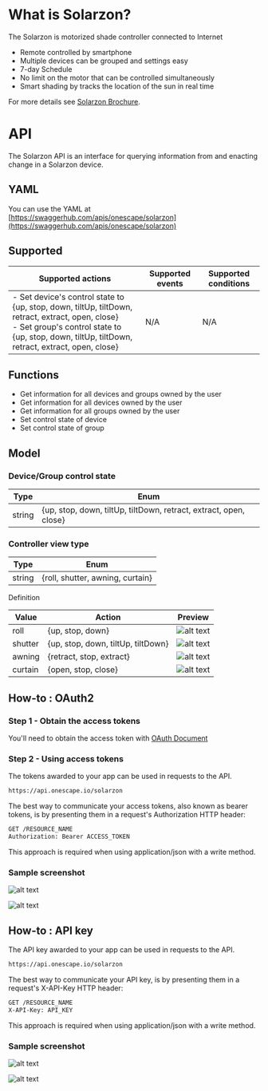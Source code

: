 # What is Solarzon?

The Solarzon is motorized shade controller connected to Internet
- Remote controlled by smartphone
- Multiple devices can be grouped and settings easy
- 7-day Schedule
- No limit on the motor that can be controlled simultaneously
- Smart shading by tracks the location of the sun in real time

For more details see [Solarzon Brochure](http://resource.one-scape.com/solarzon-en.pdf).

# API

The Solarzon API is an interface for querying information from and enacting change in a Solarzon device.

## YAML

You can use the YAML at [https://swaggerhub.com/apis/onescape/solarzon](https://swaggerhub.com/apis/onescape/solarzon)

## Supported

| Supported actions | Supported events | Supported conditions |
| --- | --- | --- |
| - Set device's control state to {up, stop, down, tiltUp, tiltDown, retract, extract, open, close}<br/>- Set group's control state to {up, stop, down, tiltUp, tiltDown, retract, extract, open, close} | N/A | N/A |

## Functions

- Get information for all devices and groups owned by the user
- Get information for all devices owned by the user
- Get information for all groups owned by the user
- Set control state of device
- Set control state of group

## Model

### Device/Group control state

| Type | Enum |
| --- | --- |
| string | {up, stop, down, tiltUp, tiltDown, retract, extract, open, close} |

### Controller view type

| Type | Enum |
| --- | --- |
| string | {roll, shutter, awning, curtain} |

Definition

| Value | Action | Preview |
| --- | --- | --- |
| roll | {up, stop, down} | ![alt text](https://github.com/onescape/solarzon/blob/master/roll.png?raw=true) |
| shutter | {up, stop, down, tiltUp, tiltDown} | ![alt text](https://github.com/onescape/solarzon/blob/master/shutter.png?raw=true) |
| awning | {retract, stop, extract} | ![alt text](https://github.com/onescape/solarzon/blob/master/awning.png?raw=true) |
| curtain | {open, stop, close} | ![alt text](https://github.com/onescape/solarzon/blob/master/curtain.png?raw=true) |

## How-to : OAuth2

### Step 1 - Obtain the access tokens

You'll need to obtain the access token with [OAuth Document](https://onescape.github.io/oauth) 

### Step 2 - Using access tokens

The tokens awarded to your app can be used in requests to the API.

```markdown
https://api.onescape.io/solarzon
```

The best way to communicate your access tokens, also known as bearer tokens, is by presenting them in a request's Authorization HTTP header:

```markdown
GET /RESOURCE_NAME
Authorization: Bearer ACCESS_TOKEN
```

This approach is required when using application/json with a write method.

### Sample screenshot

![alt text](https://github.com/onescape/oauth/blob/master/swaggerhub.jpeg?raw=true)

![alt text](https://github.com/onescape/oauth/blob/master/postman.jpeg?raw=true)

## How-to : API key

The API key awarded to your app can be used in requests to the API.

```markdown
https://api.onescape.io/solarzon
```

The best way to communicate your API key, is by presenting them in a request's X-API-Key HTTP header:

```markdown
GET /RESOURCE_NAME
X-API-Key: API_KEY
```

This approach is required when using application/json with a write method.

### Sample screenshot

![alt text](swaggerhub.jpeg?raw=true)

![alt text](postman.jpeg?raw=true)
